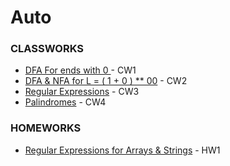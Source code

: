 # Auto
<h3>CLASSWORKS</h3>
<ul>
  <li><a href="https://feyzanursaka.github.io/Auto/CW1.png" rel="nofollow">DFA For ends with 0 </a> - CW1</li>
  <li><a href="https://feyzanursaka.github.io/Auto/CW2.png" rel="nofollow">DFA & NFA for L = ( 1 + 0 ) ** 00</a> - CW2</li>
  <li><a href="https://feyzanursaka.github.io/Auto/CW3.html" rel="nofollow">Regular Expressions</a> - CW3</li>
   <li><a href="https://feyzanursaka.github.io/Auto/CW4.png" rel="nofollow">Palindromes</a> - CW4</li>
</ul>
<h3>HOMEWORKS</h3>
<ul>
  <li><a href="https://feyzanursaka.github.io/Auto/HW1.html" rel="nofollow">Regular Expressions for Arrays & Strings</a> - HW1</li>
</ul>
